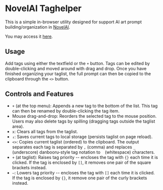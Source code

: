 # NovelAI Taghelper

This is a simple in-browser utility designed for support AI art prompt building/organization in [NovelAI](https://novelai.net/image).

You may access it [here](https://spedr.github.io/novelai_taghelper/).

## Usage
Add tags using either the textfield or the `+` button. Tags can be edited by double-clicking and moved around with drag and drop. Once you have finished organizing your taglist, the full prompt can then be copied to the clipboard through the `<>` button.

## Controls and Features

 - `+` (at the top menu): Appends a new tag to the bottom of the list. This tag can then be renamed by double-clicking the tag item.
 - Mouse drag-and-drop: Reorders the selected tag to the mouse position. Users may also delete tags by spilling (dragging tags outside the taglist area).
 - `x`: Clears all tags from the taglist.
 - `↓`: Saves current tags to local storage (persists taglist on page reload).
 - `<>`: Copies current taglist (ordered) to the clipboard. The output separates each tag is separated by `,` (comma) and replaces `_` (underscore) danbooru-style tag notation to ` ` (whitespace) characters.
 - `+` (at taglist): Raises tag priority -- encloses the tag with `{}` each time it is clicked. If the tag is enclosed by `[]`, it removes one pair of the square brackets instead.
 - `—`: Lowers tag priority -- encloses the tag with `[]` each time it is clicked. If the tag is enclosed by `{}`, it remove one pair of the curly brackets instead.
